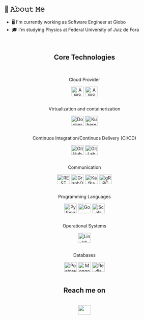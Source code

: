 ## :book: 𝙰𝚋𝚘𝚞𝚝 𝙼𝚎
- 🖥 I'm currently working as Software Engineer at Globo
- 🎓 I'm studying Physics at Federal University of Juiz de Fora
<div align="center">
  <br />
  <h2>Core Technologies</h2>
  <br />
  <p>Cloud Provider</p>
  <div style="display: inline_block">
    <img align="center" alt="AWS" height="30" width="40" src="https://cdn.jsdelivr.net/gh/devicons/devicon@master/icons/amazonwebservices/amazonwebservices-original.svg" />
     <img align="center" alt="AWS" height="30" width="40" src="https://cdn.jsdelivr.net/gh/devicons/devicon/icons/googlecloud/googlecloud-original.svg" />
  </div>
  <br />
  <p>Virtualization and containerization</p>
  <div style="display: inline_block">
    <img align="center" alt="Docker" height="30" width="40" src="https://cdn.jsdelivr.net/gh/devicons/devicon@master/icons/docker/docker-original.svg" />
    <img align="center" alt="Kubernetes" height="30" width="40" src="https://cdn.jsdelivr.net/gh/devicons/devicon@master/icons/kubernetes/kubernetes-plain.svg" />
  </div>
  <br />
  <p>Continuos Integration/Continuos Delivery (CI/CD)</p>
  <div style="display: inline_block">
    <img align="center" alt="GitHub" height="30" width="40" src="https://cdn.jsdelivr.net/gh/devicons/devicon@master/icons/github/github-original.svg" />
    <img align="center" alt="GitLab" height="30" width="40" src="https://cdn.jsdelivr.net/gh/devicons/devicon@master/icons/gitlab/gitlab-original.svg" />
  </div>
  <br />
  <p>Communication</p>
  <div style="display: inline_block">
    <img align="center" alt="REST" height="30" width="40" src="" />
    <img align="center" alt="GraphQL" height="30" width="40" src="https://cdn.jsdelivr.net/gh/devicons/devicon@master/icons/graphql/graphql-plain.svg" />
    <img align="center" alt="Kafka" height="30" width="40" src="https://cdn.jsdelivr.net/gh/devicons/devicon/icons/apachekafka/apachekafka-original.svg"/>
    <img align="center" alt="gRPC" height="30" width="40" src="" />
  </div>
  <br />
  <p>Programming Languages</p>
  <div style="display: inline_block">
    <img align="center" alt="Python" height="30" width="40" src="https://cdn.jsdelivr.net/gh/devicons/devicon@master/icons/python/python-original.svg" />
    <img align="center" alt="Go" height="30" width="40" src="https://cdn.jsdelivr.net/gh/devicons/devicon/icons/go/go-original-wordmark.svg"/>
    <img align="center" alt="Scala" height="30" width="40" src="https://cdn.jsdelivr.net/gh/devicons/devicon/icons/scala/scala-original.svg"/>
  </div>
  <br />
  <p>Operational Systems</p>
  <div style="display: inline_block">
    <img align="center" alt="Linux" height="30" width="40" src="https://cdn.jsdelivr.net/gh/devicons/devicon@master/icons/linux/linux-original.svg" />
  </div>
  <br />
  <p>Databases</p>
  <div style="display: inline_block">
    <img align="center" alt="PostgreSQL" height="30" width="40" src="https://cdn.jsdelivr.net/gh/devicons/devicon@master/icons/postgresql/postgresql-original.svg" />
    <img align="center" alt="MongoDB" height="30" width="40" src="https://cdn.jsdelivr.net/gh/devicons/devicon@master/icons/mongodb/mongodb-original.svg" />
    <img align="center" alt="Redis" height="30" width="40" src="https://cdn.jsdelivr.net/gh/devicons/devicon@master/icons/redis/redis-original.svg" />
<br />
  </div>
</div>

<div align="center"> 
  <br />
  <h2>Reach me on</h2>
  <br />
  <a href="https://www.linkedin.com/in/igor-silveira/" target="_blank">
    <img height="30" width="40" src="https://cdn.jsdelivr.net/gh/devicons/devicon/icons/linkedin/linkedin-original.svg" />
  </a> 
</div>
